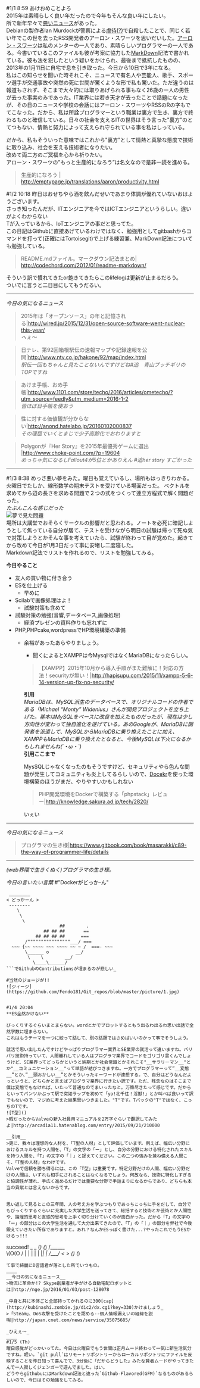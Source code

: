 #1/1 8:59
あけおめことよろ  
2015年は素晴らしく良い年だったので今年もそんな良い年にしたい。  
所で新年早々で[悪いニュース](http://jp.techcrunch.com/2015/12/31/20151230debian-creator-ian-murdock-dead-at-42/)があった。  
Debianの製作者Ian Murdockが警察による[虐待(?)](https://www.reddit.com/r/programming/comments/3ytdsi/ian_murdock_creator_of_debian_has_died/)で自殺したことで、同じく若い年でこの世を去ったRSS開発者のアーロン・スワーツを思いだいした。[アーロン・スワーツ](https://www.wikiwand.com/ja/%E3%82%A2%E3%83%BC%E3%83%AD%E3%83%B3%E3%83%BB%E3%82%B9%E3%83%AF%E3%83%BC%E3%83%84)は私のメンターの一人であり、素晴らしいプログラマーの一人である。今書いているこのファイルも彼が考案に協力した[MarkDown](https://www.wikiwand.com/ja/Markdown)記法で書かれている。彼も法を犯したという疑いをかけられ、最後まで抵抗したものの、2013年の1月11日に自宅で息を引き取った。今日から10日で3年になる。  
私はこの知らせを聞いた時それこそ、ニュースで有名人や芸能人、歌手、スポーツ選手が交通事故や突然の死に世間が驚くような形で私も驚いた。ただ違うのは報道もされず、そこまで大々的には取りあげられる事もなく26歳の一人の男性が去った事実のみであった。IT業界には若き天才が去ったことで話題になったが、その日のニュースや学校の会話にはアーロン・スワーツやRSSのRの字もでてこなった。だから、私は所詮プログラマーという職業は裏方で生き、裏方で終わるものと確信している。日々の社会を支えるITの世界はそう言った"裏方"のとてつもない、情熱と努力によって支えられ守られている事を私はしっている。  

だから、私もそういった意味ではこれから"裏方"として情熱と真摯な態度で技術に取り込み、社会を支える技術者になりたい。  
改めて両二方のご冥福を心から祈りたい。  
アローン・スワーツの”もっと生産的になろう”は名文なので是非一読を進める。  

>生産的になろう | http://emptypage.jp/translations/aaron/productivity.html


#1/2 10:18
昨日はおせちやら酒を飲んだせいであまり体調が優れていないおはようございます。  
さっき知ったんだが、ITエンジニアを今ではICTエンジニアというらしい。違いがよくわからない  
Tが入っているから、IoTエンジニアの事だと思ってた。  
この日記はGithubに直接あげているわけではなく、勉強用としてgitbashからコマンドを打って(正確にはTortoisegit)で上げる練習兼、MarkDown記法についても勉強している。


>README.mdファイル。マークダウン記法まとめ| http://codechord.com/2012/01/readme-markdown/

そういう訳で慣れてきたor飽きてきたらこのlifelogは更新が止まるだろう。  
ついでに言うと二日目にしてもうだるい。  
____

*今日の気になるニュース*
>2015年は「オープンソース」の年と記憶される|http://wired.jp/2015/12/31/open-source-software-went-nuclear-this-year/  
>_へぇ～_

>日テレ、第92回箱根駅伝の速報マップや記録速報を公開|http://www.ntv.co.jp/hakone/92/map/index.html  
>_駅伝一回もちゃんと見たことないんですけどね#追　青山ブッチギリのTOPですね_

>あけま手帳、おめ手帳|http://www.1101.com/store/techo/2016/articles/ometecho/?utm_source=feedly&utm_medium=2016-1-2  
>_皆ほぼ日手帳を使おう_

>性に対する価値観が分からない|http://anond.hatelabo.jp/20160102000837  
>_その理屈でいくとまじで少子高齢化でおわりますと_

>Polygonが『Her Story』を2015年最優秀ゲームに選出 |http://www.choke-point.com/?p=19604  
>_めっちゃ気になるしFallout4が5位とかありえん #追her story すごかった_
____

#1/3 8:38
めっさ悪い夢をみた。曜日も覚えているし、場所もはっきりわかる。火曜日でたしか、線形数学の期末テストを受けている場面だった。
ベクトルを求めてから辺の長さを求める問題で２つの式をつくって連立方程式で解く問題だった。  
_たぶんこんな感じだった_  
![夢で見た問題](https://github.com/Fendo181/Git_repos/blob/master/picture/dream.jpg)  
場所は大講堂でおそらくサークルの影響だと思われる。ノートを必死に暗記しようとして焦っている自分が居て、テストを受けながら明日の試験は帰って死ぬ気で対策しようとかそんな事を考えていたら、試験が終わって目が覚めた。起きてから改めて今日が1月3日だって事に安堵し二度寝した。  
Markdown記法でリストを作れるので、リストを勉強してみる。  


__今日やること__  
- 友人の買い物に付き合う
- ESを仕上げる
    - 早めに
- Scilabで画像処理はよ！
    - 試験対策も含めて
- 試験対策の勉強(音響,データベース,画像処理)
    - 経済プレゼンの資料作りも忘れずに
- PHP,PHPcake,wordpressでHP環境構築の準備
    - 余裕があったあらやりましょう。
        - 聞くによるとXAMPPは今MysqlではなくMariaDBになったらしい。
		
		>【XAMPP】2015年10月から導入手順がまた難解に！対応の方法！securityが無い！|http://hapisupu.com/2015/11/xampp-5-6-14-version-up-fix-no-security/
		
		__引用__  
		_MariaDBは、MySQL派生のデータベースで、オリジナルコードの作者である「Michael “Monty” Widenius」さんが開発プロジェクトを立ち上げた。基本はMySQLをベースに改良を加えたものだったが、現在は少し方向性が変わって独自進化を遂げている。あのGoogleが、MariaDBに開発者を派遣して、MySQLからMariaDBに乗り換えたことに加え、XAMPPもMariaDBに乗り換えたとなると、今後MySQLは下火になるかもしれませんね(´・ω・`)_  
		__引用ここまで__
		
		MysSQLじゃなくなったのもそうですけど、セキュリティやら色んな問題が発生してコミュニティも炎上してるらし	いので、[Docekr](https://www.docker.com/)を使った環境構築のほうがまだ、やりやすいかもしれない
		>PHP開発環境をDockerで構築する「phpstack」レビュー|http://knowledge.sakura.ad.jp/tech/2820/
		
		いぇい
____
*今日の気になるニュース*
>プログラマの生き様|https://www.gitbook.com/book/masarakki/c89-the-way-of-programmer-life/details
____

_(web界隈で生きくぬく)プログラマの生き様。_

*今日の言いたい言葉*
#"Dockerがどっか-ん"
```
 ________ 
< どっかーん >
 -------- 
    \
     \
      \     
                    ##        .            
              ## ## ##       ==            
           ## ## ## ##      ===            
       /""""""""""""""""___/ ===        
  ~~~ {~~ ~~~~ ~~~ ~~~~ ~~ ~ /  ===- ~~~   
       \______ o          __/            
        \    \        __/             
          \____\______/   
```でGithubのContributionsが埋まるのが悲しい_

#当然のジョージが!!
![ジィージ](https://github.com/Fendo181/Git_repos/blob/master/picture/1.jpg)


#1/4 20:04
**ES全然かけない**

びっくりするぐらいまとまらない。wordとかでプロットするともう出るわ出るわ思い出話で全然字数に埋まらない。
これはもうテーマを一つに絞って話して、別の話題ではさめばいいのかって事でそうしよう。  

就活で思い出したんですけどやっぱりプログラマー業界とSE業界の就活って違いますね。バリバリ技術持っていて、人間離れしている人はプログラマ業界でコードをゴリゴリ書くんでしょうけど、SE業界ってどっちかというと納期とか社会常識とかそれこそ"__サラリーマン__"とか"__コミュニケーション__"って単語が結びつきますね。一方でプログラマーって”__変態__”とか、”__頭おかしい__”とかそういったキーワードが連想する。で、自分はどうなんだよっというと、どちらかと言えばプログラマ業界に行きたい訳です。ただ、残念なのはそこまで僕は変態でもなければ、いたって普通なのでまいったなと。万策尽きたって感じです。だからといってパンツかぶって駅で突如ラップを初めて「yo!北千住！淫獣!」とか叫べば良いって訳でもないので、マジめに考えた結果思いつきました。"T"です。Tバックの"T"ではなく、こっちのTです。  
![T型]()  
>暇だったからValveの新入社員用マニュアルを2万字ぐらいで翻訳してみたよ|http://arcadia11.hatenablog.com/entry/2015/09/21/210000

__引用__
>更に、我々は理想的な人材を、「T型の人材」として評価しています。例えば、幅広い分野におけるスキルを持つ人間を、「T」の文字の「ー」とし、自分の分野における特化されたスキルを持つ人間を、「T」の文字の「｜」と捉えてください。この二つの強みを兼ね備える人間こそ、「T型の人材」なわけです。
Valveで信頼を勝ち得るには、この「T型」は重要です。特定分野だけの人間、幅広い分野だけの人間は、いずれも相手にされることはなくなるでしょう。何故なら、技術に特化しすぎると協調性が薄れ、手広く進めるだけでは重要な分野で手詰まりになるからであり、どちらも本当の貢献とは言えないからです。


思い返して見るとこの三年間、人の考え方を学ぶつもりであっちこっちに手をだして、自分でもびっくりするぐらいに充実した大学生活を送ってきて、総括すると技術とか芸術とか人間性や、論理的思考と直感的思考を上手く切り分けていくのが面白かった。だから「T」の文字の「ー」の部分はこの大学生活を通して大分出来てきたので、「T」の「｜」の部分を弊社で今後鍛えていきたい所存でありますと。あれ？なんかESっぽく書けた...?やったこれでもうESかけるっ!!!  
```
succeed!
  _   _
 (_) (_)
/______ \
\\(O(O \/
 | | | |
 | |_| |
/______/
  <   >
 (_) (_)
```
て事で綺麗にD言語君が落とした所でいつもの。
____
__今日の気になるニュース__
>物流に革命か!? Skype創業者が手がける自動宅配ロボットとは|http://nge.jp/2016/01/03/post-128078

_中身と共に本体ごと全部持ってかれるのに300[cap](http://kubinashi.zombie.jp/dic2/dx.cgi?key=330)かけましょう_
>「Steam」、DoS攻撃を受けたことを認める--個人情報漏えいの経緯を説明|http://japan.cnet.com/news/service/35075685/

_ひえぇ～_
____
#1/5 (Th)
曜日感覚がどっかいってた。今日は火曜日でもう世間は正月ムード終わって一気に新生活気分ですね。眠い。`git pull`はリモートリポジトリーからローカルリポジトリにファイルを反映することを昨日知って喜んでで、3分後に「だからどうした」みたな賢者ムードがやってきたんで一人寂しくジェンガーで遊んでました。はい。  
どうやらgithubuにはMarkdown記法と違った`Github-Flavored(GFM)`なるものがあるらしいので、今日はその勉強をしてみる。